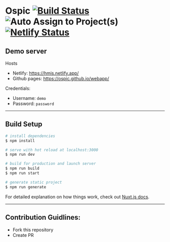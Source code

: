 # Ospic [![Build Status](https://travis-ci.com/ospic/webapp.svg?branch=master)](https://travis-ci.com/ospic/webapp) ![Auto Assign to Project(s)](<https://github.com/ospic/webapp/workflows/Auto%20Assign%20to%20Project(s)/badge.svg>) [![Netlify Status](https://api.netlify.com/api/v1/badges/cf6366b6-9ddb-4888-8a9e-3f892d87e038/deploy-status)](https://app.netlify.com/sites/hmis/deploys)

## Demo server

Hosts

- Netlify: https://hmis.netlify.app/
- Github pages: https://ospic.github.io/webapp/

Credentials:

- Username: `demo`
- Password: `password`

---

## Build Setup

```bash
# install dependencies
$ npm install

# serve with hot reload at localhost:3000
$ npm run dev

# build for production and launch server
$ npm run build
$ npm run start

# generate static project
$ npm run generate
```

For detailed explanation on how things work, check out [Nuxt.js docs](https://nuxtjs.org).

---

## Contribution Guidlines:

- Fork this repository
- Create PR
